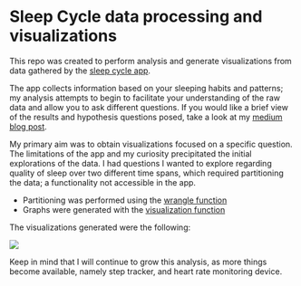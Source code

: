 
# Sleep Cycle data processing and visualizations

This repo was created to perform analysis and generate visualizations from data gathered by the [sleep cycle app](https://www.sleepcycle.com).

The app collects information based on your sleeping habits and patterns; my analysis attempts to begin to facilitate your understanding of the raw data and allow you to ask different questions.  If you would like a brief view of the results and hypothesis questions posed, take a look at my [medium blog post](https://medium.com/@mydata/my-sleeping-habits-over-the-past-year-90d08aa36a46).

My primary aim was to obtain visualizations focused on a specific question.  The limitations of the app and my curiosity precipitated the initial explorations of the data. I had questions I wanted to explore regarding quality of sleep over two different time spans, which required partitioning the data; a functionality not accessible in the app.
- Partitioning was performed using the [wrangle function](https://github.com/AVData/SleepQuality_app_analysis/tree/master/wrangle)
- Graphs were generated with the [visualization function](https://github.com/AVData/SleepQuality_app_analysis/tree/master/visualizations)

The visualizations generated were the following:

![](https://github.com/AVData/SleepQuality_app_analysis/blob/master/visualizations/all_time_in_bed_dist.png?raw=true)

Keep in mind that I will continue to grow this analysis, as more things become available, namely step tracker, and heart rate monitoring device.
